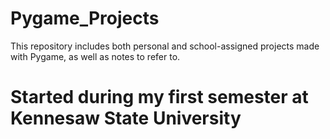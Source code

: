 # Pygame_Projects

This repository includes both personal and school-assigned projects made with Pygame, as well as notes to refer to.

# Started during my first semester at Kennesaw State University
